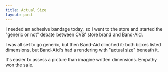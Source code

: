 ```yaml
---
title: Actual Size
layout: post
---
```


I needed an adhesive bandage today, so I went to the store and started the "generic or not" debate between CVS' store brand and Band-Aid.

I was all set to go generic, but then Band-Aid clinched it: both boxes listed dimensions, but Band-Aid's had a rendering with "actual size" beneath it.

It's easier to assess a picture than imagine written dimensions. Empathy won the sale.
